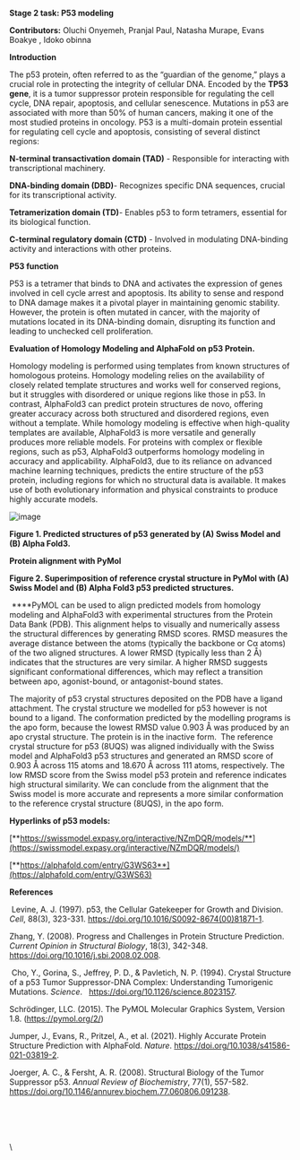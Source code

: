 <!--StartFragment-->

**Stage 2 task: P53 modeling** 

**Contributors:** Oluchi Onyemeh, Pranjal Paul, Natasha Murape, Evans Boakye , Idoko obinna 

**Introduction** 

The p53 protein, often referred to as the “guardian of the genome,” plays a crucial role in protecting the integrity of cellular DNA. Encoded by the **TP53 gene**, it is a tumor suppressor protein responsible for regulating the cell cycle, DNA repair, apoptosis, and cellular senescence. Mutations in p53 are associated with more than 50% of human cancers, making it one of the most studied proteins in oncology. P53 is a multi-domain protein essential for regulating cell cycle and apoptosis, consisting of several distinct regions:

**N-terminal transactivation domain (TAD)** - Responsible for interacting with transcriptional machinery.

**DNA-binding domain (DBD)**- Recognizes specific DNA sequences, crucial for its transcriptional activity.

**Tetramerization domain (TD)**- Enables p53 to form tetramers, essential for its biological function.

**C-terminal regulatory domain (CTD)** - Involved in modulating DNA-binding activity and interactions with other proteins.

**P53 function**

P53 is a tetramer that binds to DNA and activates the expression of genes involved in cell cycle arrest and apoptosis. Its ability to sense and respond to DNA damage makes it a pivotal player in maintaining genomic stability. However, the protein is often mutated in cancer, with the majority of mutations located in its DNA-binding domain, disrupting its function and leading to unchecked cell proliferation.

**Evaluation of Homology Modeling and AlphaFold on p53 Protein.** 

Homology modeling is performed using templates from known structures of homologous proteins. Homology modeling relies on the availability of closely related template structures and works well for conserved regions, but it struggles with disordered or unique regions like those in p53. In contrast, AlphaFold3 can predict protein structures de novo, offering greater accuracy across both structured and disordered regions, even without a template. While homology modeling is effective when high-quality templates are available, AlphaFold3 is more versatile and generally produces more reliable models. For proteins with complex or flexible regions, such as p53, AlphaFold3 outperforms homology modeling in accuracy and applicability. AlphaFold3, due to its reliance on advanced machine learning techniques, predicts the entire structure of the p53 protein, including regions for which no structural data is available. It makes use of both evolutionary information and physical constraints to produce highly accurate models.

![image](https://github.com/user-attachments/assets/a127dc18-a9c7-4cd3-97ea-a33d660bc42a)


**Figure 1. Predicted structures of p53 generated by (A) Swiss Model and (B) Alpha Fold3.**

**Protein alignment with PyMol**


**Figure 2. Superimposition of reference crystal structure in PyMol with (A) Swiss Model and (B) Alpha Fold3 p53 predicted structures.**

 ****PyMOL can be used to align predicted models from homology modeling and AlphaFold3 with experimental structures from the Protein Data Bank (PDB). This alignment helps to visually and numerically assess the structural differences by generating RMSD scores. RMSD measures the average distance between the atoms (typically the backbone or Cα atoms) of the two aligned structures. A lower RMSD (typically less than 2 Å) indicates that the structures are very similar. A higher RMSD suggests significant conformational differences, which may reflect a transition between apo, agonist-bound, or antagonist-bound states.

The majority of p53 crystal structures deposited on the PDB have a ligand attachment. The crystal structure we modelled for p53 however is not bound to a ligand. The conformation predicted by the modelling programs is the apo form, because the lowest RMSD value 0.903 Å was produced by an apo crystal structure. The protein is in the inactive form.  The reference crystal structure for p53 (8UQS) was aligned individually with the Swiss model and AlphaFold3 p53 structures and generated an RMSD score of 0.903 Å across 115 atoms and 18.670 Å across 111 atoms, respectively. The low RMSD score from the Swiss model p53 protein and reference indicates high structural similarity. We can conclude from the alignment that the Swiss model is more accurate and represents a more similar conformation to the reference crystal structure (8UQS), in the apo form. 

**Hyperlinks of p53 models:**

[**https://swissmodel.expasy.org/interactive/NZmDQR/models/**](https://swissmodel.expasy.org/interactive/NZmDQR/models/)

[**https://alphafold.com/entry/G3WS63**](https://alphafold.com/entry/G3WS63)

**References**

 Levine, A. J. (1997). p53, the Cellular Gatekeeper for Growth and Division. _Cell_, 88(3), 323-331. <https://doi.org/10.1016/S0092-8674(00)81871-1>.

Zhang, Y. (2008). Progress and Challenges in Protein Structure Prediction. _Current Opinion in Structural Biology_, 18(3), 342-348. <https://doi.org/10.1016/j.sbi.2008.02.008>.

 Cho, Y., Gorina, S., Jeffrey, P. D., & Pavletich, N. P. (1994). Crystal Structure of a p53 Tumor Suppressor-DNA Complex: Understanding Tumorigenic Mutations. _Science_.   <https://doi.org/10.1126/science.8023157>.

Schrödinger, LLC. (2015). The PyMOL Molecular Graphics System, Version 1.8. (<https://pymol.org/2/>)

Jumper, J., Evans, R., Pritzel, A., et al. (2021). Highly Accurate Protein Structure Prediction with AlphaFold. _Nature_. <https://doi.org/10.1038/s41586-021-03819-2>.

Joerger, A. C., & Fersht, A. R. (2008). Structural Biology of the Tumor Suppressor p53. _Annual Review of_ _Biochemistry_, 77(1), 557-582. <https://doi.org/10.1146/annurev.biochem.77.060806.091238>.

\
\
\
\
\


<!--EndFragment-->
